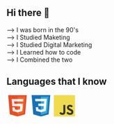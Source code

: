 ## Hi there 👋 ##

--> I was born in the 90's <br>
--> I Studied Maketing <br>
--> I Studied Digital Marketing <br>
--> I Learned how to code <br>
--> I Combined the two <br>

## Languages that I know ##
<div>
<img width="50" height="50" src='https://raw.githubusercontent.com/devicons/devicon/master/icons/html5/html5-original.svg'>
<img width="50" height="50" src='https://raw.githubusercontent.com/devicons/devicon/master/icons/css3/css3-original.svg'>
<img width="50" height="50" src='https://raw.githubusercontent.com/devicons/devicon/master/icons/javascript/javascript-original.svg'>
</div>
